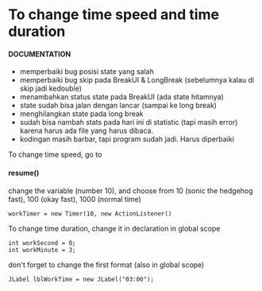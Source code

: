 # To change time speed and time duration

#### DOCUMENTATION
- memperbaiki bug posisi state yang salah
- memperbaiki bug skip pada BreakUI & LongBreak (sebelumnya kalau di skip jadi kedouble)
- menambahkan status state pada BreakUI (ada state hitamnya)
- state sudah bisa jalan dengan lancar (sampai ke long break)
- menghilangkan state pada long break
- sudah bisa nambah stats pada hari ini di statistic (tapi masih error) karena harus ada file yang harus dibaca.
- kodingan masih barbar, tapi program sudah jadi. Harus diperbaiki


To change time speed, go to
#### resume()

change the variable (number 10), and choose from 10 (sonic the hedgehog fast), 100 (okay fast), 1000 (normal time)

```
workTimer = new Timer(10, new ActionListener()
```

To change time duration, change it in declaration in global scope

```
int workSecond = 0;
int workMinute = 3;
```

don't forget to change the first format (also in global scope)

```
JLabel lblWorkTime = new JLabel("03:00");
```
